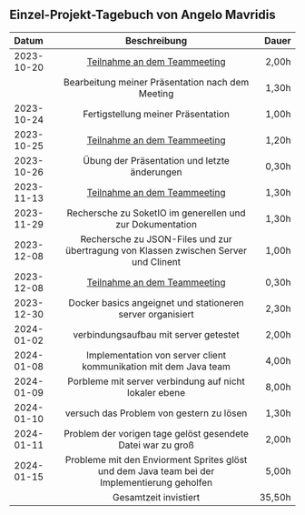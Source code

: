 
## Einzel-Projekt-Tagebuch von Angelo Mavridis

| **Datum**  |                           **Beschreibung**                                                   | **Dauer** |
|:-----------|:--------------------------------------------------------------------------------------------:|----------:|
| 2023-10-20 | [Teilnahme an dem Teammeeting](../Projekt-Dokumentation/Eintrag02.md)                        |     2,00h |
|            |           Bearbeitung meiner Präsentation nach dem Meeting                                   |     1,30h |
| 2023-10-24 |                  Fertigstellung meiner Präsentation                                          |     1,00h |
| 2023-10-25 | [Teilnahme an dem Teammeeting](../Projekt-Dokumentation/Eintrag03.md)                        |     1,20h |
| 2023-10-26 |             Übung der Präsentation und letzte änderungen                                     |     0,30h |
| 2023-11-13 |  [Teilnahme an dem Teammeeting](../Projekt-Dokumentation/Eintrag04.md)                       |     1,30h |
| 2023-11-29 | Rechersche zu SoketIO im generellen und zur Dokumentation                                    |     1,30h |
| 2023-12-08 | Rechersche zu JSON-Files und zur übertragung von Klassen zwischen Server und Clinent         |     1,00h |
| 2023-12-08 | [Teilnahme an dem Teammeeting](../Projekt-Dokumentation/Eintrag06.md)                        |     0,30h |
| 2023-12-30 | Docker basics angeignet und stationeren server organisiert                                   |     2,30h |
| 2024-01-02 | verbindungsaufbau mit server getestet                                                        |     2,00h |
| 2024-01-08 | Implementation von server client kommunikation mit dem Java team                             |     4,00h |
| 2024-01-09 | Porbleme mit server verbindung auf nicht lokaler ebene                                       |     8,00h |
| 2024-01-10 | versuch das Problem von gestern zu lösen                                                     |     1,30h |
| 2024-01-11 | Problem der vorigen tage gelöst gesendete Datei war zu groß                                  |     2,00h |
| 2024-01-15 | Probleme mit den Enviorment Sprites glöst und dem Java team bei der Implementierung geholfen |     5,00h |
|            |                      Gesamtzeit invistiert                                                   |    35,50h |